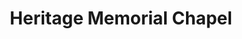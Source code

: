 ---
title: "Heritage Memorial Chapel"
url: /east-wenatchee/heritage-memorial-chapel/
shop: Bestattungen
---